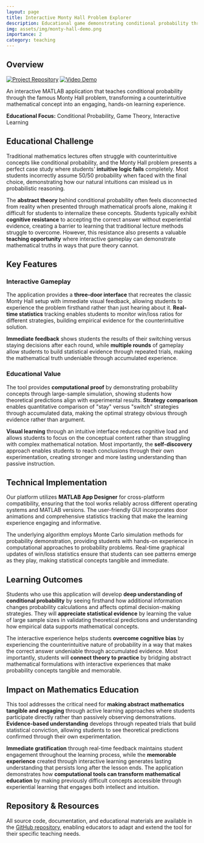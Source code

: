```yaml
---
layout: page
title: Interactive Monty Hall Problem Explorer
description: Educational game demonstrating conditional probability through interactive MATLAB app
img: assets/img/monty-hall-demo.png
importance: 2
category: teaching
---
```


## Overview

[![Project Repository](https://img.shields.io/badge/GitHub-Repository-blue?style=flat-square&logo=github)](https://github.com/amithjkamath/montyhall)
[![Video Demo](https://img.shields.io/badge/Video-Demo-red?style=flat-square&logo=youtube)](https://www.youtube.com/watch?v=lyCoBqALM_Q)

An interactive MATLAB application that teaches conditional probability through the famous Monty Hall problem, transforming a counterintuitive mathematical concept into an engaging, hands-on learning experience.

**Educational Focus:** Conditional Probability, Game Theory, Interactive Learning

## Educational Challenge

Traditional mathematics lectures often struggle with counterintuitive concepts like conditional probability, and the Monty Hall problem presents a perfect case study where students' **intuitive logic fails** completely. Most students incorrectly assume 50/50 probability when faced with the final choice, demonstrating how our natural intuitions can mislead us in probabilistic reasoning.

The **abstract theory** behind conditional probability often feels disconnected from reality when presented through mathematical proofs alone, making it difficult for students to internalize these concepts. Students typically exhibit **cognitive resistance** to accepting the correct answer without experiential evidence, creating a barrier to learning that traditional lecture methods struggle to overcome. However, this resistance also presents a valuable **teaching opportunity** where interactive gameplay can demonstrate mathematical truths in ways that pure theory cannot.

## Key Features

### Interactive Gameplay
The application provides a **three-door interface** that recreates the classic Monty Hall setup with immediate visual feedback, allowing students to experience the problem firsthand rather than just hearing about it. **Real-time statistics** tracking enables students to monitor win/loss ratios for different strategies, building empirical evidence for the counterintuitive solution.

**Immediate feedback** shows students the results of their switching versus staying decisions after each round, while **multiple rounds** of gameplay allow students to build statistical evidence through repeated trials, making the mathematical truth undeniable through accumulated experience.

### Educational Value
The tool provides **computational proof** by demonstrating probability concepts through large-sample simulation, showing students how theoretical predictions align with experimental results. **Strategy comparison** enables quantitative comparison of "stay" versus "switch" strategies through accumulated data, making the optimal strategy obvious through evidence rather than argument.

**Visual learning** through an intuitive interface reduces cognitive load and allows students to focus on the conceptual content rather than struggling with complex mathematical notation. Most importantly, the **self-discovery** approach enables students to reach conclusions through their own experimentation, creating stronger and more lasting understanding than passive instruction.

## Technical Implementation

Our platform utilizes **MATLAB App Designer** for cross-platform compatibility, ensuring that the tool works reliably across different operating systems and MATLAB versions. The user-friendly GUI incorporates door animations and comprehensive statistics tracking that make the learning experience engaging and informative.

The underlying algorithm employs Monte Carlo simulation methods for probability demonstration, providing students with hands-on experience in computational approaches to probability problems. Real-time graphical updates of win/loss statistics ensure that students can see patterns emerge as they play, making statistical concepts tangible and immediate.

## Learning Outcomes

Students who use this application will develop **deep understanding of conditional probability** by seeing firsthand how additional information changes probability calculations and affects optimal decision-making strategies. They will **appreciate statistical evidence** by learning the value of large sample sizes in validating theoretical predictions and understanding how empirical data supports mathematical concepts.

The interactive experience helps students **overcome cognitive bias** by experiencing the counterintuitive nature of probability in a way that makes the correct answer undeniable through accumulated evidence. Most importantly, students will **connect theory to practice** by bridging abstract mathematical formulations with interactive experiences that make probability concepts tangible and memorable.

## Impact on Mathematics Education

This tool addresses the critical need for **making abstract mathematics tangible and engaging** through active learning approaches where students participate directly rather than passively observing demonstrations. **Evidence-based understanding** develops through repeated trials that build statistical conviction, allowing students to see theoretical predictions confirmed through their own experimentation.

**Immediate gratification** through real-time feedback maintains student engagement throughout the learning process, while the **memorable experience** created through interactive learning generates lasting understanding that persists long after the lesson ends. The application demonstrates how **computational tools can transform mathematical education** by making previously difficult concepts accessible through experiential learning that engages both intellect and intuition.

## Repository & Resources

All source code, documentation, and educational materials are available in the [GitHub repository](https://github.com/amithjkamath/montyhall), enabling educators to adapt and extend the tool for their specific teaching needs.

